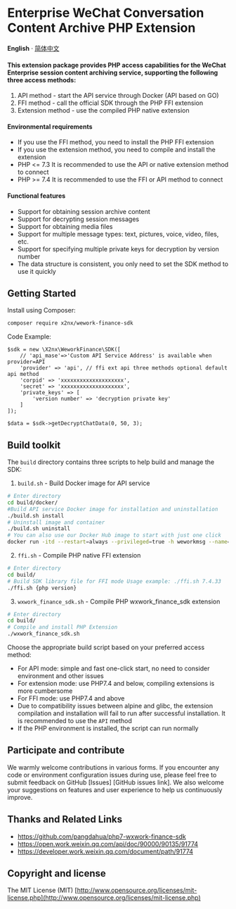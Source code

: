 # Enterprise WeChat Conversation Content Archive PHP Extension

 **English** · [简体中文](./README.zh-CN.md)

#### This extension package provides PHP access capabilities for the WeChat Enterprise session content archiving service, supporting the following three access methods:
1. API method - start the API service through Docker (API based on GO)
2. FFI method - call the official SDK through the PHP FFI extension
3. Extension method - use the compiled PHP native extension

#### Environmental requirements

- If you use the FFI method, you need to install the PHP FFI extension
- If you use the extension method, you need to compile and install the extension
- PHP <= 7.3 It is recommended to use the API or native extension method to connect
- PHP >= 7.4 It is recommended to use the FFI or API method to connect

#### Functional features

- Support for obtaining session archive content
- Support for decrypting session messages
- Support for obtaining media files
- Support for multiple message types: text, pictures, voice, video, files, etc.
- Support for specifying multiple private keys for decryption by version number
- The data structure is consistent, you only need to set the SDK method to use it quickly

## Getting Started

Install using Composer:
```bash
composer require x2nx/wework-finance-sdk
```
Code Example:
```
$sdk = new \X2nx\WeworkFinance\SDK([
    // 'api_mase'=>'Custom API Service Address' is available when provider=API
    'provider' => 'api', // ffi ext api three methods optional default api method
    'corpid' => 'xxxxxxxxxxxxxxxxxxxx',
    'secret' => 'xxxxxxxxxxxxxxxxxxxx',
    'private_keys' => [
        'version number' => 'decryption private key'
    ]
]);

$data = $sdk->getDecryptChatData(0, 50, 3);
```

## Build toolkit
The `build` directory contains three scripts to help build and manage the SDK:

1. `build.sh` - Build Docker image for API service
```bash
# Enter directory
cd build/docker/
#Build API service Docker image for installation and uninstallation
./build.sh install
# Uninstall image and container
./build.sh uninstall
# You can also use our Docker Hub image to start with just one click
docker run -itd --restart=always --privileged=true -h weworkmsg --name=weworkmsg -e WECOMMSG_HOST=0.0.0.0 -p 7149:7149 x2nx/wework-finances-api:v1.0.0
```
2. `ffi.sh` - Compile PHP native FFI extension
```bash
# Enter directory
cd build/
# Build SDK library file for FFI mode Usage example: ./ffi.sh 7.4.33
./ffi.sh {php version}
```

3. `wxwork_finance_sdk.sh` - Compile PHP wxwork_finance_sdk extension
```bash
# Enter directory
cd build/
# Compile and install PHP Extension
./wxwork_finance_sdk.sh
```
Choose the appropriate build script based on your preferred access method:
- For API mode: simple and fast one-click start, no need to consider environment and other issues
- For extension mode: use PHP7.4 and below, compiling extensions is more cumbersome
- For FFI mode: use PHP7.4 and above
- Due to compatibility issues between alpine and glibc, the extension compilation and installation will fail to run after successful installation. It is recommended to use the `API` method
- If the PHP environment is installed, the script can run normally

## Participate and contribute
We warmly welcome contributions in various forms. If you encounter any code or environment configuration issues during use, please feel free to submit feedback on GitHub [Issues] [GitHub issues link]. We also welcome your suggestions on features and user experience to help us continuously improve.

## Thanks and Related Links
+ https://github.com/pangdahua/php7-wxwork-finance-sdk
+ https://open.work.weixin.qq.com/api/doc/90000/90135/91774
+ https://developer.work.weixin.qq.com/document/path/91774

## Copyright and license

The MIT License (MIT) [http://www.opensource.org/licenses/mit-license.php](http://www.opensource.org/licenses/mit-license.php)

